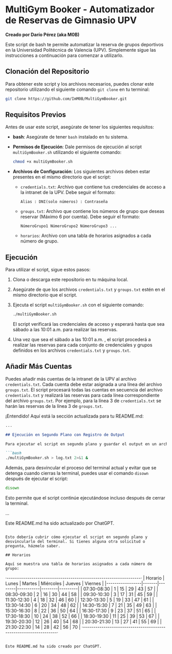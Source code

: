 # MultiGym Booker - Automatizador de Reservas de Gimnasio UPV

**Creado por Darío Pérez (aka M0B)**

Este script de bash te permite automatizar la reserva de grupos deportivos en la Universidad Politécnica de Valencia (UPV). Simplemente sigue las instrucciones a continuación para comenzar a utilizarlo.

## Clonación del Repositorio

Para obtener este script y los archivos necesarios, puedes clonar este repositorio utilizando el siguiente comando `git clone` en tu terminal:

```bash
git clone https://github.com/ImM0B/MultiGymBooker.git
```

## Requisitos Previos

Antes de usar este script, asegúrate de tener los siguientes requisitos:

- **bash**: Asegúrate de tener `bash` instalado en tu sistema.

- **Permisos de Ejecución**: Dale permisos de ejecución al script `multiGymBooker.sh` utilizando el siguiente comando:

   ```bash
   chmod +x multiGymBooker.sh
   ```

- **Archivos de Configuración**: Los siguientes archivos deben estar presentes en el mismo directorio que el script:

  - `credentials.txt`: Archivo que contiene tus credenciales de acceso a la intranet de la UPV. Debe seguir el formato:

    ```
    Alias : DNI(solo números) : Contraseña 
    ```

  - `groups.txt`: Archivo que contiene los números de grupo que deseas reservar (Máximo 6 por cuenta). Debe seguir el formato:

    ```
    NúmeroGrupo1 NúmeroGrupo2 NúmeroGrupo3 ...
    ```

  - `horarios`: Archivo con una tabla de horarios asignados a cada número de grupo.

## Ejecución

Para utilizar el script, sigue estos pasos:

1. Clona o descarga este repositorio en tu máquina local.

2. Asegúrate de que los archivos `credentials.txt` y `groups.txt` estén en el mismo directorio que el script.

3. Ejecuta el script `multiGymBooker.sh` con el siguiente comando:

   ```bash
   ./multiGymBooker.sh
   ```

   El script verificará las credenciales de acceso y esperará hasta que sea sábado a las 10:01 a.m. para realizar las reservas.

4. Una vez que sea el sábado a las 10:01 a.m. , el script procederá a realizar las reservas para cada conjunto de credenciales y grupos definidos en los archivos `credentials.txt` y `groups.txt`.

## Añadir Más Cuentas

Puedes añadir más cuentas de la intranet de la UPV al archivo `credentials.txt`. Cada cuenta debe estar asignada a una línea del archivo `groups.txt`. El script procesará todas las cuentas en secuencia del archivo `credentials.txt` y realizará las reservas para cada línea correspondiente del archivo `groups.txt`. Por ejemplo, para la línea 3 de `credentials.txt` se harán las reservas de la línea 3 de `groups.txt`.

¡Entendido! Aquí está la sección actualizada para tu README.md:

```markdown
...

## Ejecución en Segundo Plano con Registro de Output

Para ejecutar el script en segundo plano y guardar el output en un archivo de registro (`log.txt`), puedes utilizar el siguiente comando:

```bash
./multiGymBooker.sh > log.txt 2>&1 &
```

Además, para desvincular el proceso del terminal actual y evitar que se detenga cuando cierras la terminal, puedes usar el comando `disown` después de ejecutar el script:

```bash
disown
```

Esto permite que el script continúe ejecutándose incluso después de cerrar la terminal.

...

Este README.md ha sido actualizado por ChatGPT.
```

Esto debería cubrir cómo ejecutar el script en segundo plano y desvincularlo del terminal. Si tienes alguna otra solicitud o pregunta, házmelo saber.

## Horarios

Aquí se muestra una tabla de horarios asignados a cada número de grupo:

```
·-----------------------------------------------------------------·
| Horario         | Lunes | Martes | Miércoles | Jueves | Viernes |
|-----------------|-------|--------|-----------|--------|---------|
| 07:30-08:30     |   1   |   15   |   29      |   43   |   57    |
| 08:30-09:30     |   2   |   16   |   30      |   44   |   58    |
| 09:30-10:30     |   3   |   17   |   31      |   45   |   59    |
| 11:30-12:30     |   4   |   18   |   32      |   46   |   60    |
| 12:30-13:30     |   5   |   19   |   33      |   47   |   61    |
| 13:30-14:30     |   6   |   20   |   34      |   48   |   62    |
| 14:30-15:30     |   7   |   21   |   35      |   49   |   63    |
| 15:30-16:30     |   8   |   22   |   36      |   50   |   64    |
| 16:30-17:30     |   9   |   23   |   37      |   51   |   65    |
| 17:30-18:30     |  10   |   24   |   38      |   52   |   66    |
| 18:30-19:30     |  11   |   25   |   39      |   53   |   67    |
| 19:30-20:30     |  12   |   26   |   40      |   54   |   68    |
| 20:30-21:30     |  13   |   27   |   41      |   55   |   69    |
| 21:30-22:30     |  14   |   28   |   42      |   56   |   70    |
·-----------------------------------------------------------------·
```

Este README.md ha sido creado por ChatGPT.
